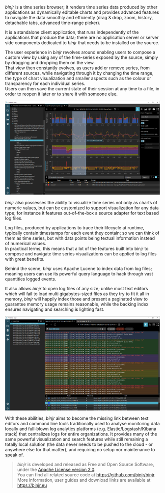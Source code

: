 _binjr_ is a time series browser; it renders time series data produced by other applications as 
dynamically editable charts and provides advanced features to navigate the data smoothly and efficiently 
(drag & drop, zoom, history, detachable tabs, advanced time-range picker).
 
It is a standalone client application, that runs independently of the applications that produce the data; there are
no application server or server side components dedicated to _binjr_ that needs to be installed on the source.   

The user experience in _binjr_ revolves around enabling users to compose a custom view by using any of the time-series
exposed by the source, simply by dragging and dropping them on the view.  
That view then constantly evolves, as users add or remove series, from different sources, while navigating through it by changing the time range, the type of chart visualization and smaller aspects such as the colour or transparency for each individual series.  
Users can then save the current state of their session at any time to a file, in order to reopen it later or to share it with someone else.

![Screen 1](screen1.png)


_binjr_ also possesses the ability to visualize time series not only as charts of numeric values, but can be customized to 
support visualization for any data type; for instance it features out-of-the-box a source adapter for text based log files.   

Log files, produced by applications to trace their lifecycle at runtime, typically contain timestamps for each event
they contain; so we can think of them as time series, but with data points being textual information instead of numerical 
values.  
In practical terms, this means that a lot of the features built into binjr to compose and navigate time series
visualizations can be applied to log files with great benefits.

Behind the scene, _binjr_ uses Apache Lucene to index data from log files; meaning users can use its powerful query 
language to hack through vast quantities logged events.

It also allows _binjr_ to open log files of any size; unlike most text editors which will fail to load multi
gigabytes-sized files as they try to fit it all in memory, _binjr_ will happily index those and present a paginated view
to guarantee memory usage remains reasonable, while the backing index ensures navigating and searching is lighting
fast.

![Screen 2](screen2.png)

With these abilities, _binjr_ aims to become the missing link between text editors and command line tools
traditionally used to analyse monitoring data locally and full-blown log analytics platforms (e.g. Elastic/Logstash/Kibana
stack) that centralizes logs for entire organizations.
It provides many of the same powerful visualization and search features while still remaining a totally
local solution (the data never needs to be pushed to the cloud - or anywhere else for that matter), and requiring no
setup nor maintenance to speak of.
 
> _binjr_ is developed and released as Free and Open Source Software, under the [Apache License version 2.0](https://github.com/binjr/binjr/blob/master/LICENSE.md).  
> You can find all related source code at https://github.com/binjr/binjr  
> More information, user guides and download links are available at https://binjr.eu